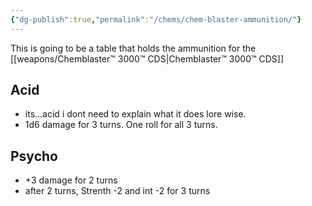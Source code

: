 ```yaml
---
{"dg-publish":true,"permalink":"/chems/chem-blaster-ammunition/"}
---
```




This is going to be a table that holds the ammunition for the [[weapons/Chemblaster™ 3000™ CDS\|Chemblaster™ 3000™ CDS]]

## Acid 
 - its...acid i dont need to explain what it does lore wise.
 - 1d6 damage for 3 turns. One roll for all 3 turns.

## Psycho
- +3 damage for 2 turns
- after 2 turns, Strenth -2 and int -2 for 3 turns